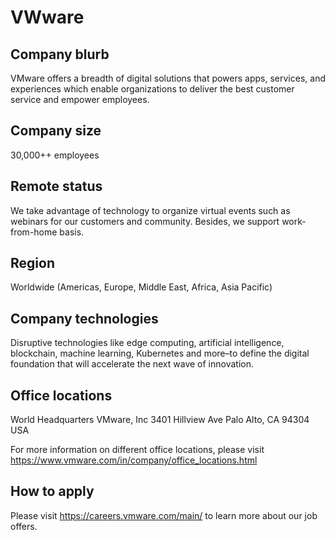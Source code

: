 # VWware

## Company blurb
VMware offers a breadth of digital solutions that powers apps, services, and experiences which enable organizations to deliver the best customer service and empower employees.

## Company size
30,000++ employees

## Remote status
We take advantage of technology to organize virtual events such as webinars for our customers and community.
Besides, we support work-from-home basis.

## Region
Worldwide (Americas, Europe, Middle East, Africa, Asia Pacific)

## Company technologies
Disruptive technologies like edge computing, artificial intelligence, blockchain, machine learning, Kubernetes and more–to define the digital foundation that will accelerate the next wave of innovation.

## Office locations
World Headquarters VMware, Inc
3401 Hillview Ave
Palo Alto, CA 94304
USA

For more information on different office locations, please visit https://www.vmware.com/in/company/office_locations.html

## How to apply 
Please visit https://careers.vmware.com/main/ to learn more about our job offers.
